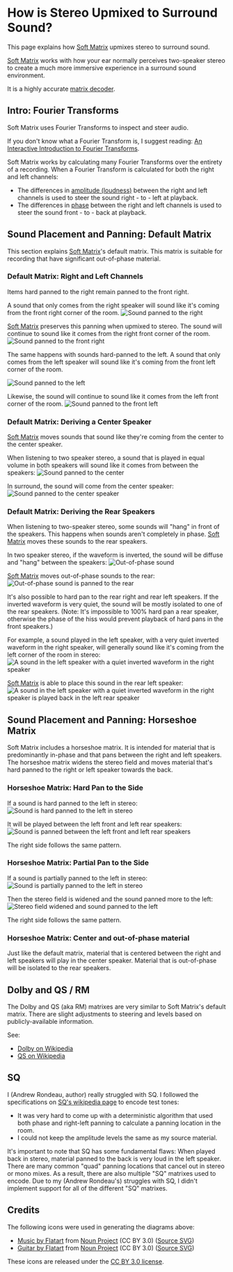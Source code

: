 # How is Stereo Upmixed to Surround Sound?

This page explains how [Soft Matrix](/) upmixes stereo to surround sound.

[Soft Matrix](/) works with how your ear normally perceives two-speaker stereo to create a much more immersive experience in a surround sound environment.

It is a highly accurate [matrix decoder](https://en.wikipedia.org/wiki/Matrix_decoder).

## Intro: Fourier Transforms

Soft Matrix uses Fourier Transforms to inspect and steer audio.

If you don't know what a Fourier Transform is, I suggest reading: [An Interactive Introduction to Fourier Transforms](https://www.jezzamon.com/fourier/).

Soft Matrix works by calculating many Fourier Transforms over the entirety of a recording. When a Fourier Transform is calculated for both the right and left channels:

- The differences in [amplitude (loudness)](https://en.wikipedia.org/wiki/Amplitude) between the right and left channels is used to steer the sound right - to - left at playback.
- The differences in [phase](https://en.wikipedia.org/wiki/Phase_(waves)#Phase_shift) between the right and left channels is used to steer the sound front - to - back at playback.

## Sound Placement and Panning: Default Matrix

This section explains [Soft Matrix](/)'s default matrix. This matrix is suitable for recording that have significant out-of-phase material.

### Default Matrix: Right and Left Channels

Items hard panned to the right remain panned to the front right.

A sound that only comes from the right speaker will sound like it's coming from the front right corner of the room.
![Sound panned to the right](<How is Stereo Upmixed to Surround Sound/Stereo - Right.png>)

[Soft Matrix](/) preserves this panning when upmixed to stereo. The sound will continue to sound like it comes from the right front corner of the room.
![Sound panned to the front right](<How is Stereo Upmixed to Surround Sound/Surround - Right.png>)

The same happens with sounds hard-panned to the left. A sound that only comes from the left speaker will sound like it's coming from the front left corner of the room.

![Sound panned to the left](<How is Stereo Upmixed to Surround Sound/Stereo - Left.png>)

Likewise, the sound will continue to sound like it comes from the left front corner of the room.
![Sound panned to the front left](<How is Stereo Upmixed to Surround Sound/Surround - Left.png>)

### Default Matrix: Deriving a Center Speaker

[Soft Matrix](/) moves sounds that sound like they're coming from the center to the center speaker.

When listening to two speaker stereo, a sound that is played in equal volume in both speakers will sound like it comes from between the speakers:
![Sound panned to the center](<How is Stereo Upmixed to Surround Sound/Stereo - Front Center.png>)

In surround, the sound will come from the center speaker:
![Sound panned to the center speaker](<How is Stereo Upmixed to Surround Sound/Surround - Front Center.png>)

### Default Matrix: Deriving the Rear Speakers

When listening to two-speaker stereo, some sounds will "hang" in front of the speakers. This happens when sounds aren't completely in phase. [Soft Matrix](/) moves these sounds to the rear speakers.

In two speaker stereo, if the waveform is inverted, the sound will be diffuse and "hang" between the speakers:
![Out-of-phase sound](<How is Stereo Upmixed to Surround Sound/Stereo - Rear Center.png>)

[Soft Matrix](/) moves out-of-phase sounds to the rear:
![Out-of-phase sound is panned to the rear](<How is Stereo Upmixed to Surround Sound/Surround - Rear Center.png>)

It's also possible to hard pan to the rear right and rear left speakers. If the inverted waveform is very quiet, the sound will be mostly isolated to one of the rear speakers. (Note: It's impossible to 100% hard pan a rear speaker, otherwise the phase of the hiss would prevent playback of hard pans in the front speakers.)

For example, a sound played in the left speaker, with a very quiet inverted waveform in the right speaker, will generally sound like it's coming from the left corner of the room in stereo:
![A sound in the left speaker with a quiet inverted waveform in the right speaker](<How is Stereo Upmixed to Surround Sound/Stereo - Rear Side.png>)

[Soft Matrix](/) is able to place this sound in the rear left speaker:
![A sound in the left speaker with a quiet inverted waveform in the right speaker is played back in the left rear speaker](<How is Stereo Upmixed to Surround Sound/Surround - Rear Side.png>)

## Sound Placement and Panning: Horseshoe Matrix

Soft Matrix includes a horseshoe matrix. It is intended for material that is predominantly in-phase and that pans between the right and left speakers. The horseshoe matrix widens the stereo field and moves material that's hard panned to the right or left speaker towards the back.

### Horseshoe Matrix: Hard Pan to the Side

If a sound is hard panned to the left in stereo:
![Sound is hard panned to the left in stereo](<How is Stereo Upmixed to Surround Sound/Stereo - Left.png>)

It will be played between the left front and left rear speakers:
![Sound is panned between the left front and left rear speakers](<How is Stereo Upmixed to Surround Sound/Surround - Left Middle.png>)

The right side follows the same pattern.

### Horseshoe Matrix: Partial Pan to the Side

If a sound is partially panned to the left in stereo:
![Sound is partially panned to the left in stereo](<How is Stereo Upmixed to Surround Sound/Stereo - Left Center.png>)

Then the stereo field is widened and the sound panned more to the left:
![Stereo field widened and sound panned to the left](<How is Stereo Upmixed to Surround Sound/Surround - Left.png>)

The right side follows the same pattern.

### Horseshoe Matrix: Center and out-of-phase material

Just like the default matrix, material that is centered between the right and left speakers will play in the center speaker. Material that is out-of-phase will be isolated to the rear speakers.

## Dolby and QS / RM

The Dolby and QS (aka RM) matrixes are very similar to Soft Matrix's default matrix. There are slight adjustments to steering and levels based on publicly-available information.

See:

- [Dolby on Wikipedia](https://en.wikipedia.org/wiki/Dolby_Stereo#The_Dolby_Stereo_Matrix)
- [QS on Wikipedia](https://en.wikipedia.org/wiki/QS_Regular_Matrix)

## SQ

I (Andrew Rondeau, author) really struggled with SQ. I followed the specifications on [SQ's wikipedia page](https://en.wikipedia.org/wiki/Stereo_Quadraphonic) to encode test tones:

- It was very hard to come up with a deterministic algorithm that used both phase and right-left panning to calculate a panning location in the room.
- I could not keep the amplitude levels the same as my source material.

It's important to note that SQ has some fundamental flaws: When played back in stereo, material panned to the back is very loud in the left speaker. There are many common "quad" panning locations that cancel out in stereo or mono mixes. As a result, there are also multiple "SQ" matrixes used to encode. Due to my (Andrew Rondeau's) struggles with SQ, I didn't implement support for all of the different "SQ" matrixes.

## Credits

The following icons were used in generating the diagrams above:

- [Music by Flatart](https://thenounproject.com/icon/music-2594949/) from <a href="https://thenounproject.com/browse/icons/term/music/" target="_blank" title="Music Icons">Noun Project</a> (CC BY 3.0) ([Source SVG](<How is Stereo Upmixed to Surround Sound/Sources/noun-music-2594949.svg>))
- [Guitar by Flatart](https://thenounproject.com/icon/guitar-2594947/) from <a href="https://thenounproject.com/browse/icons/term/guitar/" target="_blank" title="Guitar Icons">Noun Project</a> (CC BY 3.0) ([Source SVG](<How is Stereo Upmixed to Surround Sound/Sources/noun-guitar-2594947.svg>))

These icons are released under the [CC BY 3.0 license](https://creativecommons.org/licenses/by/3.0/).
